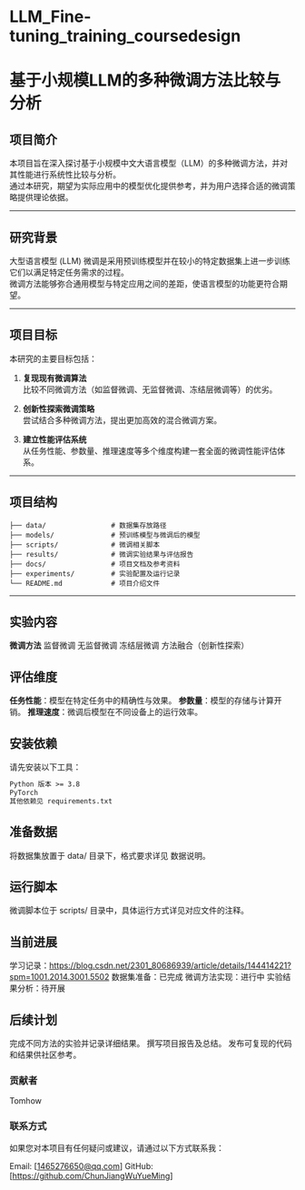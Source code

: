 # LLM_Fine-tuning_training_coursedesign
# 基于小规模LLM的多种微调方法比较与分析

## 项目简介
本项目旨在深入探讨基于小规模中文大语言模型（LLM）的多种微调方法，并对其性能进行系统性比较与分析。  
通过本研究，期望为实际应用中的模型优化提供参考，并为用户选择合适的微调策略提供理论依据。

---

## 研究背景
大型语言模型 (LLM) 微调是采用预训练模型并在较小的特定数据集上进一步训练它们以满足特定任务需求的过程。  
微调方法能够弥合通用模型与特定应用之间的差距，使语言模型的功能更符合期望。

---

## 项目目标
本研究的主要目标包括：

1. **复现现有微调算法**  
   比较不同微调方法（如监督微调、无监督微调、冻结层微调等）的优劣。

2. **创新性探索微调策略**  
   尝试结合多种微调方法，提出更加高效的混合微调方案。

3. **建立性能评估系统**  
   从任务性能、参数量、推理速度等多个维度构建一套全面的微调性能评估体系。

---
## 项目结构
```plaintext
├── data/                # 数据集存放路径
├── models/              # 预训练模型与微调后的模型
├── scripts/             # 微调相关脚本
├── results/             # 微调实验结果与评估报告
├── docs/                # 项目文档及参考资料
├── experiments/         # 实验配置及运行记录
└── README.md            # 项目介绍文件
```

---

## 实验内容
**微调方法**
监督微调
无监督微调
冻结层微调
方法融合（创新性探索）

## 评估维度
**任务性能**：模型在特定任务中的精确性与效果。
**参数量**：模型的存储与计算开销。
**推理速度**：微调后模型在不同设备上的运行效率。

## 安装依赖
请先安装以下工具：
```requirements.txt
Python 版本 >= 3.8
PyTorch
其他依赖见 requirements.txt
```

## 准备数据
将数据集放置于 data/ 目录下，格式要求详见 数据说明。

## 运行脚本
微调脚本位于 scripts/ 目录中，具体运行方式详见对应文件的注释。

## 当前进展
学习记录：https://blog.csdn.net/2301_80686939/article/details/144414221?spm=1001.2014.3001.5502
数据集准备：已完成
微调方法实现：进行中
实验结果分析：待开展

## 后续计划
完成不同方法的实验并记录详细结果。
撰写项目报告及总结。
发布可复现的代码和结果供社区参考。

### 贡献者
Tomhow
### 联系方式
如果您对本项目有任何疑问或建议，请通过以下方式联系我：

Email: [1465276650@qq.com]
GitHub: [https://github.com/ChunJiangWuYueMing]
